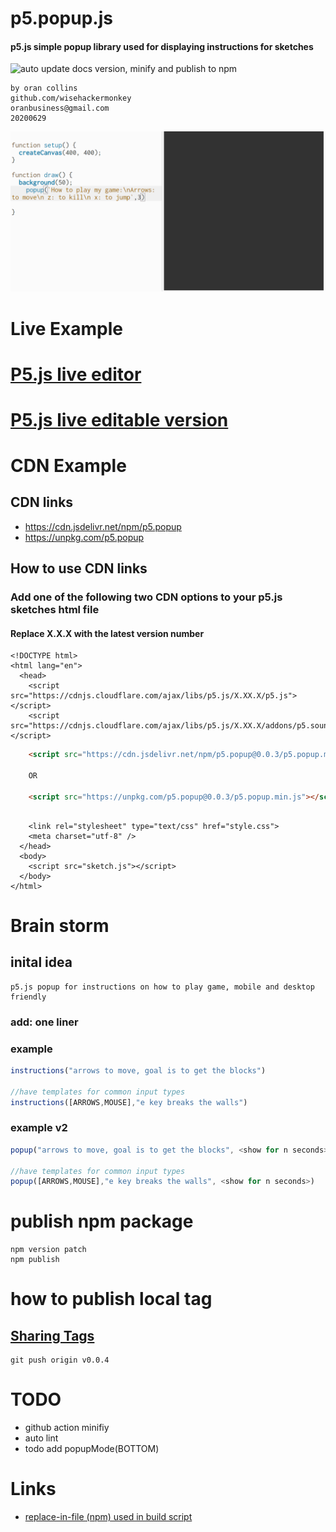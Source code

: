 # p5.popup.js
#### p5.js simple popup library used for displaying instructions for sketches
![auto update docs version, minify and publish to npm](https://github.com/wisehackermonkey/p5.popup/workflows/auto%20update%20docs%20version,%20minify%20and%20publish%20to%20npm/badge.svg)
```
by oran collins
github.com/wisehackermonkey
oranbusiness@gmail.com
20200629
```
![](./popupjs_v1.gif)
# Live Example
# [P5.js live editor](https://editor.p5js.org/wisemonkey/present/RJWfLmQBP)
# [P5.js live editable version](https://editor.p5js.org/wisemonkey/present/RJWfLmQBP)
#

# CDN Example
## CDN links
+ https://cdn.jsdelivr.net/npm/p5.popup  
+ https://unpkg.com/p5.popup
## How to use CDN links
### Add one of the following two CDN options to your p5.js sketches html file 
#### Replace X.X.X with the latest version number

```text
<!DOCTYPE html>
<html lang="en">
  <head>
    <script src="https://cdnjs.cloudflare.com/ajax/libs/p5.js/X.XX.X/p5.js"></script>
    <script src="https://cdnjs.cloudflare.com/ajax/libs/p5.js/X.XX.X/addons/p5.sound.min.js"></script>
```
```html
    <script src="https://cdn.jsdelivr.net/npm/p5.popup@0.0.3/p5.popup.min.js"></script>

    OR

    <script src="https://unpkg.com/p5.popup@0.0.3/p5.popup.min.js"></script>
```
```text
	  
    <link rel="stylesheet" type="text/css" href="style.css">
    <meta charset="utf-8" />
  </head>
  <body>
    <script src="sketch.js"></script>
  </body>
</html>
```
# Brain storm
## inital idea
```
p5.js popup for instructions on how to play game, mobile and desktop  friendly
```

### add: one liner

### example
```javascript
instructions("arrows to move, goal is to get the blocks")

//have templates for common input types
instructions([ARROWS,MOUSE],"e key breaks the walls")
```

### example v2
```javascript
popup("arrows to move, goal is to get the blocks", <show for n seconds>)

//have templates for common input types
popup([ARROWS,MOUSE],"e key breaks the walls", <show for n seconds>)
```

# publish npm package
```
npm version patch
npm publish
```
# how to publish local tag 
## [Sharing Tags](https://git-scm.com/book/en/v2/Git-Basics-Tagging)
```
git push origin v0.0.4
```
# TODO
- github action minifiy
- auto lint
- todo add popupMode(BOTTOM)

# Links
- [replace-in-file (npm) used in build script ](https://www.npmjs.com/package/replace-in-file)